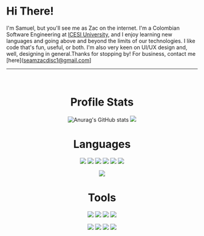 <link href="style.css" rel="stylesheet"></link>
<h1>Hi There!</h1>

I'm Samuel, but you'll see me as Zac on the internet. I'm a Colombian Software Engineering at [ICESI University](https://www.icesi.edu.co/es/), and I enjoy learning new languages and going above and beyond the limits of our technologies. I like code that's fun, useful, or both. I'm also very keen on UI/UX design and, well, designing in general.Thanks for stopping by! For business, contact me [here](seamzacdisc1@gmail.com]

---

</br>
<div align="center">

  <h1>Profile Stats</h1>

  <p align="center" class="cards">
  <img src="https://github-readme-stats.vercel.app/api?username=zacwastaken&show_icons=true&theme=prussian&count_privat=true&line_height=25&hide_border=true" alt="Anurag's GitHub stats"/>
  <img src="https://github-readme-streak-stats.herokuapp.com?user=zacwastaken&theme=prussian&date_format=j%2Fn%5B%2FY%5D&fire=DD7E54&currStreakNum=DDA154&ring=DDB292&hide_border=true"/>
  </p>

  <h1>Languages</h1>

  <div>
    <p>
      <img src="https://img.shields.io/badge/Java-e3ae78?style=for-the-badge&logo=java&logoColor=black"/>
      <img src="https://img.shields.io/badge/HTML5-eda18c?style=for-the-badge&logo=html5&logoColor=black"/>
      <img src="https://img.shields.io/badge/Sass-edabcc?style=for-the-badge&logo=sass&logoColor=black"/>
      <img src="https://img.shields.io/badge/JavaScript-F7DF1E?style=for-the-badge&logo=javascript&logoColor=black"/>
      <img src="https://img.shields.io/badge/Python-f7dd81?style=for-the-badge&logo=python&logoColor=blue"/>
      <img src="https://img.shields.io/badge/C%23-89d487?style=for-the-badge&logo=c-sharp&logoColor=black"/>
    </p>
    <img src="https://metrics.lecoq.io/zacwastaken?template=classic&base.header=0&base.activity=0&base.community=0&base.repositories=0&base.metadata=0&languages=1&languages.limit=8&languages.threshold=0%25&languages.colors=java%3A%20%23ff8519%2C%20css%3A%2369affa%2C%20c%23%3A%23bd58d1%2C%20javascript%3A%20%23e8d546%2C%20php%3A%20%239ebae6%2C%20python%3A%20%23f1f2bd%2C%20c%2B%2B%3A%20%2344cf44%2C%20SQL%3A%20%23c73478%2C%20ruby%3A%20%23c7344d%2C%20go%3A%20%2340ccdb%2C%20swift%3A%20%23ffae52&languages.sections=most-used&languages.details=bytes-size&languages.indepth=false&languages.analysis.timeout=15&languages.categories=markup%2C%20programming&languages.recent.categories=markup%2C%20programming&languages.recent.load=300&languages.recent.days=14&config.timezone=America%2FBogota" class="most-lang"/>
  </div>

  <h1>Tools</h1>

  <p>
    <img src="https://img.shields.io/badge/IntelliJIDEA-eb7583.svg?style=for-the-badge&logo=intellij-idea&logoColor=white"/>
    <img src="https://img.shields.io/badge/Visual_Studio_Code-0078D4?style=for-the-badge&logo=visual%20studio%20code&logoColor=white"/>
    <img src="https://img.shields.io/badge/GNU%20Bash-0c6b0c?style=for-the-badge&logo=GNU%20Bash&logoColor=white"/>
    <img src="https://img.shields.io/badge/GIT-E44C30?style=for-the-badge&logo=git&logoColor=white"/>
  </p>
  <p>
    <img src="https://img.shields.io/badge/Adobe%20Illustrator-FF9A00?style=for-the-badge&logo=adobe%20illustrator&logoColor=white"/>
    <img src="https://img.shields.io/badge/Adobe%20XD-b3469a?style=for-the-badge&logo=Adobe%20XD&logoColor=white"/>
    <img src="https://img.shields.io/badge/Notion-000000?style=for-the-badge&logo=notion&logoColor=white"/>
    <img src="https://img.shields.io/badge/Trello-0052CC?style=for-the-badge&logo=trello&logoColor=white"/>
  </p>

  <span></span>
</div>

